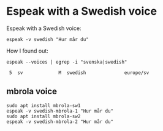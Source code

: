 # Espeak with a Swedish voice

Espeak with a Swedish voice:

```
espeak -v swedish "Hur mår du"
```

How I found out:

```
espeak --voices | egrep -i "svenska|swedish"

 5  sv             M  swedish              europe/sv
```

## mbrola voice

```
sudo apt install mbrola-sw1
espeak -v swedish-mbrola-1 "Hur mår du"
sudo apt install mbrola-sw2
espeak -v swedish-mbrola-2 "Hur mår du"
```


